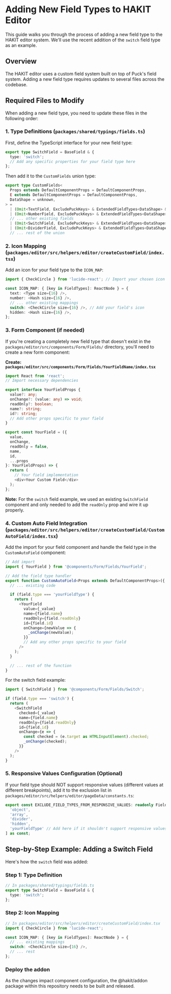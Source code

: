 # Adding New Field Types to HAKIT Editor

This guide walks you through the process of adding a new field type to the HAKIT editor system. We'll use the recent addition of the `switch` field type as an example.

## Overview

The HAKIT editor uses a custom field system built on top of Puck's field system. Adding a new field type requires updates to several files across the codebase.

## Required Files to Modify

When adding a new field type, you need to update these files in the following order:

### 1. Type Definitions (`packages/shared/typings/fields.ts`)

First, define the TypeScript interface for your new field type:

```typescript
export type SwitchField = BaseField & {
  type: 'switch';
  // Add any specific properties for your field type here
};
```

Then add it to the `CustomFields` union type:

```typescript
export type CustomFields<
  Props extends DefaultComponentProps = DefaultComponentProps,
  E extends DefaultComponentProps = DefaultComponentProps,
  DataShape = unknown,
> =
  | (Omit<TextField, ExcludePuckKeys> & ExtendedFieldTypes<DataShape> & E)
  | (Omit<NumberField, ExcludePuckKeys> & ExtendedFieldTypes<DataShape> & E)
  // ... other existing fields
  | (Omit<SwitchField, ExcludePuckKeys> & ExtendedFieldTypes<DataShape> & E) // Add your new field here
  | (Omit<DividerField, ExcludePuckKeys> & ExtendedFieldTypes<DataShape> & E)
  // ... rest of the union
```

### 2. Icon Mapping (`packages/editor/src/helpers/editor/createCustomField/index.tsx`)

Add an icon for your field type to the `ICON_MAP`:

```typescript
import { CheckCircle } from 'lucide-react'; // Import your chosen icon

const ICON_MAP: { [key in FieldTypes]: ReactNode } = {
  text: <Type size={16} />,
  number: <Hash size={16} />,
  // ... other existing mappings
  switch: <CheckCircle size={16} />, // Add your field's icon
  hidden: <Hash size={16} />,
};
```

### 3. Form Component (if needed)

If you're creating a completely new field type that doesn't exist in the `packages/editor/src/components/Form/Fields/` directory, you'll need to create a new form component:

**Create: `packages/editor/src/components/Form/Fields/YourFieldName/index.tsx`**

```typescript
import React from 'react';
// Import necessary dependencies

export interface YourFieldProps {
  value?: any;
  onChange?: (value: any) => void;
  readOnly?: boolean;
  name?: string;
  id?: string;
  // Add other props specific to your field
}

export const YourField = ({
  value,
  onChange,
  readOnly = false,
  name,
  id,
  ...props
}: YourFieldProps) => {
  return (
    // Your field implementation
    <div>Your Custom Field</div>
  );
};
```

**Note:** For the `switch` field example, we used an existing `SwitchField` component and only needed to add the `readOnly` prop and wire it up properly.

### 4. Custom Auto Field Integration (`packages/editor/src/helpers/editor/createCustomField/CustomAutoField/index.tsx`)

Add the import for your field component and handle the field type in the `CustomAutoField` component:

```typescript
// Add import
import { YourField } from '@components/Form/Fields/YourField';

// Add the field type handler
export function CustomAutoField<Props extends DefaultComponentProps>({ field, name, value, onChange }: CustomAutoFieldProps<Props>) {
  // ... existing code

  if (field.type === 'yourFieldType') {
    return (
      <YourField
        value={_value}
        name={field.name}
        readOnly={field.readOnly}
        id={field.id}
        onChange={newValue => {
          _onChange(newValue);
        }}
        // Add any other props specific to your field
      />
    );
  }

  // ... rest of the function
}
```

For the switch field example:
```typescript
import { SwitchField } from '@components/Form/Fields/Switch';

if (field.type === 'switch') {
  return (
    <SwitchField
      checked={_value}
      name={field.name}
      readOnly={field.readOnly}
      id={field.id}
      onChange={e => {
        const checked = (e.target as HTMLInputElement).checked;
        _onChange(checked);
      }}
    />
  );
}
```

### 5. Responsive Values Configuration (Optional)

If your field type should NOT support responsive values (different values at different breakpoints), add it to the exclusion list in `packages/editor/src/helpers/editor/pageData/constants.ts`:

```typescript
export const EXCLUDE_FIELD_TYPES_FROM_RESPONSIVE_VALUES: readonly FieldTypes[] = [
  'object', 
  'array', 
  'divider', 
  'hidden',
  'yourFieldType' // Add here if it shouldn't support responsive values
] as const;
```

## Step-by-Step Example: Adding a Switch Field

Here's how the `switch` field was added:

### Step 1: Type Definition
```typescript
// In packages/shared/typings/fields.ts
export type SwitchField = BaseField & {
  type: 'switch';
};
```

### Step 2: Icon Mapping
```typescript
// In packages/editor/src/helpers/editor/createCustomField/index.tsx
import { CheckCircle } from 'lucide-react';

const ICON_MAP: { [key in FieldTypes]: ReactNode } = {
  // ... existing mappings
  switch: <CheckCircle size={16} />,
  // ... rest
};
```

### Deploy the addon

As the changes impact component configuration, the @hakit/addon package within this repository needs to be built and released.